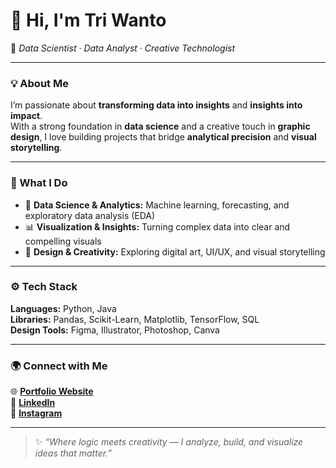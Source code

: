 # 👋 Hi, I'm **Tri Wanto**  
🎯 *Data Scientist · Data Analyst · Creative Technologist*

---

### 💡 About Me  
I’m passionate about **transforming data into insights** and **insights into impact**.  
With a strong foundation in **data science** and a creative touch in **graphic design**, I love building projects that bridge **analytical precision** and **visual storytelling**.

---

### 🧠 What I Do
- 🧩 **Data Science & Analytics:** Machine learning, forecasting, and exploratory data analysis (EDA)  
- 📊 **Visualization & Insights:** Turning complex data into clear and compelling visuals  
- 🎨 **Design & Creativity:** Exploring digital art, UI/UX, and visual storytelling  

---

### ⚙️ Tech Stack
**Languages:** Python, Java  
**Libraries:** Pandas, Scikit-Learn, Matplotlib, TensorFlow, SQL  
**Design Tools:** Figma, Illustrator, Photoshop, Canva  

---

### 🌍 Connect with Me
🌐 [**Portfolio Website**](https://iwanwann.vercel.app)  
💼 [**LinkedIn**](https://www.linkedin.com/in/tri-wanto-1b6b81270/)  
📸 [**Instagram**](https://www.instagram.com/_iwantri13/)  

---

> ✨ *“Where logic meets creativity — I analyze, build, and visualize ideas that matter.”*
